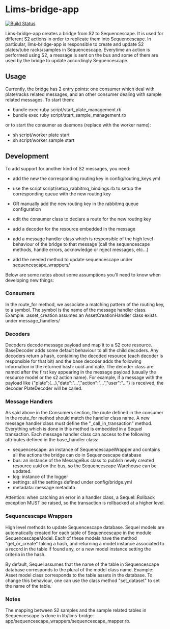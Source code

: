 # Lims-bridge-app

[![Build Status](https://travis-ci.org/llh1/lims-bridge-app.png?branch=development)](https://travis-ci.org/llh1/lims-bridge-app)

Lims-bridge-app creates a bridge from S2 to Sequencescape. It is used for different S2 actions in order to replicate them into Sequencescape.
In particular, lims-bridge-app is responsible to create and update S2 plates/tube racks/samples in Sequencescape.
Everytime an action is performed using S2, a message is sent on the bus and some of them are used by the bridge to update accordingly Sequencescape.

## Usage 

Currently, the bridge has 2 entry points: one consumer which deal with plate/racks related messages, and an other consumer dealing with sample related messages. 
To start them:

- bundle exec ruby script/start\_plate\_management.rb
- bundle exec ruby script/start\_sample\_management.rb

or to start the consumer as daemons (replace <identity> with the worker name):

- sh script/worker plate <identity> start 
- sh script/worker sample <identity> start 

## Development

To add support for another kind of S2 messages, you need:

- add the new the corresponding routing key in config/routing\_keys.yml
- use the script script/setup\_rabbitmq\_bindings.rb to setup the corresponding queue with the new routing key 
- OR manually add the new routing key in the rabbitmq queue configuration

- edit the consumer class to declare a route for the new routing key
- add a decoder for the resource embedded in the message
- add a message handler class which is responsible of the high level behaviour of the bridge to that message (call the sequencescape methods, handle errors, acknowledge or reject messages, etc...)
- add the needed method to update sequencescape under sequencescape\_wrappers/

Below are some notes about some assumptions you'll need to know when developing new things:

### Consumers

In the route\_for method, we associate a matching pattern of the routing key, to a symbol. The symbol is the name of the message handler class.
Example: :asset\_creation assumes an AssetCreationHandler class exists under message\_handlers/

### Decoders

Decoders decode message payload and map it to a S2 core resource.
BaseDecoder adds some default behaviour to all the child decoders. Any decoders return a hash, containing the decoded resource (each decoder is responsible for that bit) and the base decoder adds the following information in the returned hash: uuid and date. 
The decoder class are named after the first key appearing in the message payload (usually the resource model or the s2 action name). For example, if a message with the payload like {"plate":{...},"date":"...","action":"...","user":"..."} is received, the decoder PlateDecoder will be called.

### Message Handlers 

As said above in the Consumers section, the route defined in the consumer in the route\_for method should match the handler class name.
A new message handler class must define the "\_call\_in\_transaction" method. Everything which is done in this method is embedded in a Sequel transaction.
Each message handler class can access to the following attributes defined in the base\_handler class:

- sequencescape: an instance of SequencescapeWrapper and contains all the actions the bridge can do in Sequencescape database
- bus: an instance of the MessageBus class to publish newly created resource uuid on the bus, so the Sequencescape Warehouse can be updated.
- log: instance of the logger
- settings: all the settings defined under config/bridge.yml
- metadata: message metadata

Attention: when catching an error in a handler class, a Sequel::Rollback exception MUST be raised, so the transaction is rollbacked at a higher level.

### Sequencescape Wrappers

High level methods to update Sequencescape database. Sequel models are automatically created for each table of Sequencescape in the module SequencescapeModel. 
Each of these models have the method "get\_or\_create" taking a hash, and returning a model instance associated to a record in the table if found any, or a new model
instance setting the criteria in the hash.

By default, Sequel assumes that the name of the table in Sequencescape database corresponds to the plural of the model class name. 
Example: Asset model class corresponds to the table assets in the database.
To change this behaviour, one can use the class method "set\_dataset" to set the name of the table.

### Notes

The mapping between S2 samples and the sample related tables in Sequencescape is done in lib/lims-bridge-app/sequencescape\_wrappers/sequencescape_mapper.rb.
